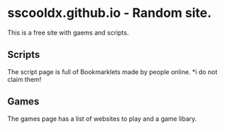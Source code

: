 # sscooldx.github.io - Random site.
This is a free site with gaems and scripts.
## Scripts
The script page is full of Bookmarklets made by people online. *i do not claim them!
## Games
The games page has a list of websites to play and a game libary.

